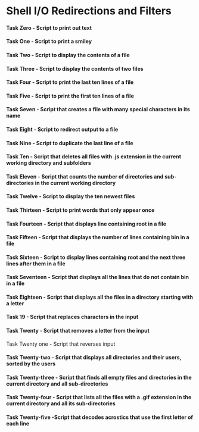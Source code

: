 # Shell I/O Redirections and Filters
#### Task Zero - Script to print out text
#### Task One - Script to print a smiley
#### Task Two - Script to display the contents of a file
#### Task Three - Script to display the contents of two files
#### Task Four - Script to print the last ten lines of a file
#### Task Five - Script to print the first ten lines of a file
#### Task Seven - Script that creates  a file with many special characters in its name
#### Task Eight - Script to redirect output to a file
#### Task Nine - Script to duplicate the last line of a file
#### Task Ten - Script that deletes all files with .js extension in the current working directory and subfolders
#### Task Eleven - Script that counts the number of directories and sub-directories in the current working directory
#### Task Twelve - Script to display the ten newest files
#### Task Thirteen - Script to print words that only appear once
#### Task Fourteen - Script that displays line containing root in a file
#### Task Fifteen - Script that displays the number of  lines containing bin in a file
#### Task Sixteen - Script to display lines containing root and the next three lines after them in a file
#### Task Seventeen - Script that displays all the lines that do not contain bin in a file
#### Task Eighteen - Script that displays all the files in a directory starting with a letter
#### Task 19 - Script that replaces characters in the input
#### Task Twenty - Script that removes a letter from the input
Task Twenty one - Script that reverses input
#### Task Twenty-two - Script that displays all directories and their users, sorted by the users
#### Task Twenty-three - Script that finds all empty files and directories in the current directory and all sub-directories
#### Task Twenty-four - Script that lists all the files with a .gif extension in the current directory and all its sub-directories
#### Task Twenty-five -Script that decodes acrostics that use the first letter of each line
